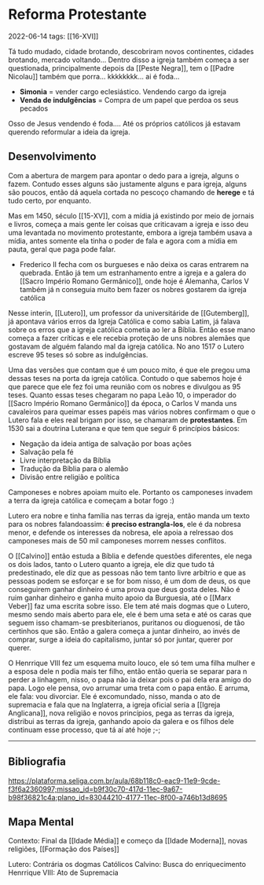 # Reforma Protestante
2022-06-14
tags: [[16-XVI]]

Tá tudo mudado, cidade brotando, descobriram novos continentes, cidades brotando, mercado voltando... Dentro disso a igreja também começa a ser questionada, principalmente depois da [[Peste Negra]], tem o [[Padre Nicolau]] também que porra... kkkkkkkk... ai é foda... 

* **Simonia** = vender cargo eclesiástico. Vendendo cargo da igreja
* **Venda de indulgências** = Compra de um papel que perdoa os seus pecados

Osso de Jesus vendendo é foda.... Até os próprios católicos já estavam querendo reformular a ideia da igreja.

## Desenvolvimento

Com a abertura de margem para apontar o dedo para a igreja, alguns o fazem. Contudo esses alguns são justamente alguns e para igreja, alguns são poucos, então dá aquela cortada no pescoço chamando de **herege** e tá tudo certo, por enquanto.

Mas em 1450, século [[15-XV]], com a mídia já existindo por meio de jornais e livros, começa a mais gente ler coisas que criticavam a igreja e isso deu uma levantada no movimento protestante, embora a igreja também usava a mídia, antes somente ela tinha o poder de fala e agora com a mídia em pauta, geral que paga pode falar.

* Frederico II fecha com os burgueses e não deixa os caras entrarem na quebrada. Então já tem um estranhamento entre a igreja e a galera do [[Sacro Império Romano Germânico]], onde hoje é Alemanha, Carlos V também já n conseguia muito bem fazer os nobres gostarem da igreja católica

Nesse interin, [[Lutero]], um professor da universitáride de [[Gutemberg]], já apontava vários erros da Igreja Católica e como sabia Latim, já falava sobre os erros que a igreja católica cometia ao ler a Bíblia. Então esse mano começa a fazer críticas e ele recebia proteção de uns nobres alemães que gostavam de alguém falando mal da igreja católica. No ano 1517 o Lutero escreve 95 teses só sobre as indulgências. 

Uma das versões que contam que é um pouco mito, é que ele pregou uma dessas teses na porta da igreja católica. Contudo o que sabemos hoje é que parece que ele fez foi uma reunião com os nobres e divulgou as 95 teses. Quanto essas teses chegaram no papa Leão 10, o imperador do [[Sacro Império Romano Germânico]] da época, o Carlos V manda uns cavaleiros para queimar esses papéis mas vários nobres confirmam o que o Lutero fala e eles real brigam por isso, se chamaram de **protestantes**. Em 1530 sai a doutrina Luterana e que tem que seguir 6 princípios básicos:

* Negação da ideia antiga de salvação por boas ações
* Salvação pela fé
* Livre interpretação da Bíblia
* Tradução da Bíblia para o alemão
* Divisão entre religião e política

Camponeses e nobres apoiam muito ele. Portanto os camponeses invadem a terra da igreja católica e começam a botar fogo :)

Lutero era nobre e tinha família nas terras da igreja, então manda um texto para os nobres falandoassim:  **é preciso estrangla-los**, ele é da nobresa menor, e defende os interesses da nobresa, ele apoia a relressao dos camponeses mais de 50 mil camponeses morrem nesses conflitos.

O [[Calvino]] então estuda a Bíblia e defende questões diferentes, ele nega os dois lados, tanto o Lutero quanto a igreja, ele diz que tudo tá predestinado, ele diz que as pessoas não tem tanto livre arbítrio e que as pessoas podem se esforçar e se for bom nisso, é um dom de deus, os que conseguirem ganhar dinheiro é uma prova que deus gosta deles. Não é ruim ganhar dinheiro e ganha muito apoio da Burguesia, até o [[Marx Veber]] faz uma escrita sobre isso. Ele tem até mais dogmas que o Lutero, mesmo sendo mais aberto para ele, ele é bem uma seta e até os caras que seguem isso chamam-se presbiterianos, puritanos ou dioguenosi, de tão certinhos que são.
Então a galera começa a juntar dinheiro, ao invés de comprar, surge a ideia do capitalismo, juntar só por juntar, querer por querer.

O Henrrique VIII fez um esquema muito louco, ele só tem uma filha mulher e a esposa dele n podia mais ter filho, então então queria se separar para n perder a linhagem, nisso, o papa não ia deixar pois o pai dela era amigo do papa. Logo ele pensa, ovo arrumar uma treta com o papa então.
E arruma, ele fala: vou divorciar. Ele é excomundado, nisso, manda o ato de supremacia e fala que na Inglaterra, a igreja oficial seria a [[Igreja Anglicana]], nova religião e novos princípios, pega as terras da igreja, distribui as terras da igreja, ganhando apoio da galera e os filhos dele continuam esse processo, que tá aí até hoje ;-; 




-----------------------------------------------
## Bibliografia

https://plataforma.seliga.com.br/aula/68b118c0-eac9-11e9-9cde-f3f6a2360997;missao_id=b9f30c70-417d-11ec-9a67-b98f36821c4a;plano_id=83044210-4177-11ec-8f00-a746b13d8695

## Mapa Mental

Contexto: Final da [[Idade Média]] e começo da [[Idade Moderna]], novas religiões, [[Formação dos Países]]

Lutero: Contrária os dogmas Católicos
Calvino: Busca do enriquecimento 
Henrrique VIII: Ato de Supremacia

